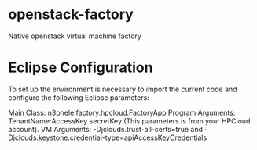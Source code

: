 openstack-factory
=================

Native openstack virtual machine factory

Eclipse Configuration
=====================

To set up the environment is necessary to import the current code and configure the following Eclipse parameters:

Main Class: n3phele.factory.hpcloud.FactoryApp
Program Arguments: TenantName:AccessKey secretKey (This parameters is from your HPCloud account).
VM Arguments: -Djclouds.trust-all-certs=true and -Djclouds.keystone.credential-type=apiAccessKeyCredentials
